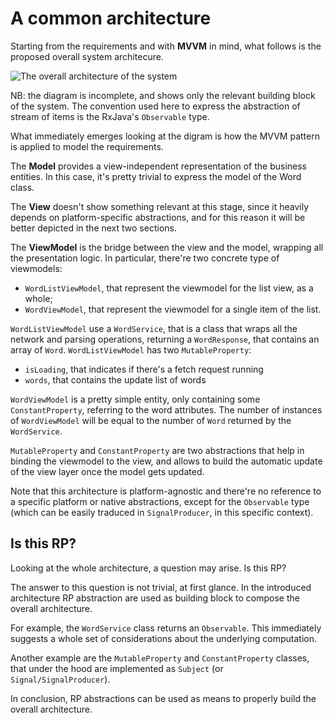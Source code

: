# A common architecture

Starting from the requirements and with **MVVM** in mind, what follows is the proposed overall system architecure.

![The overall architecture of the system](http://i62.tinypic.com/24gta28.png)

NB: the diagram is incomplete, and shows only the relevant building block of the system. The convention used here to express the abstraction of stream of items is the RxJava's `Observable` type.

What immediately emerges looking at the digram is how the MVVM pattern is applied to model the requirements.

The **Model** provides a view-independent representation of the business entities. In this case, it's pretty trivial to express the model of the Word class.

The **View** doesn't show something relevant at this stage, since it heavily depends on platform-specific abstractions, and for this reason it will be better depicted in the next two sections.

The **ViewModel** is the bridge between the view and the model, wrapping all the presentation logic. In particular, there're two concrete type of viewmodels:
- `WordListViewModel`, that represent the viewmodel for the list view, as a whole;
- `WordViewModel`, that represent the viewmodel for a single item of the list.

`WordListViewModel` use a `WordService`, that is a class that wraps all the network and parsing operations, returning a `WordResponse`, that contains an array of `Word`. `WordListViewModel` has two `MutableProperty`:
- `isLoading`, that indicates if there's a fetch request running
- `words`, that contains the update list of words

`WordViewModel` is a pretty simple entity, only containing some `ConstantProperty`, referring to the word attributes. The number of instances of `WordViewModel` will be equal to the number of `Word` returned by the `WordService`.

`MutableProperty` and `ConstantProperty` are two abstractions that help in binding the viewmodel to the view, and allows to build the automatic update of the view layer once the model gets updated.

Note that this architecture is platform-agnostic and there're no reference to a specific platform or native abstractions, except for the `Observable` type (which can be easily traduced in `SignalProducer`, in this specific context).

## Is this RP?

Looking at the whole architecture, a question may arise. Is this RP?

The answer to this question is not trivial, at first glance.
In the introduced architecture RP abstraction are used as building block to compose the overall architecture.

For example, the `WordService` class returns an `Observable`. This immediately suggests a whole set of considerations about the underlying computation.

Another example are the `MutableProperty` and `ConstantProperty` classes, that under the hood are implemented as `Subject` (or `Signal/SignalProducer`).

In conclusion, RP abstractions can be used as means to properly build the overall architecture.
